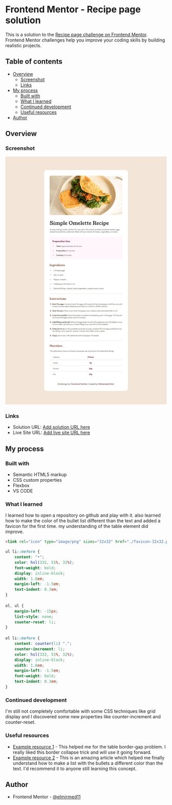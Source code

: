 # Frontend Mentor - Recipe page solution

This is a solution to the [Recipe page challenge on Frontend Mentor](https://www.frontendmentor.io/challenges/recipe-page-KiTsR8QQKm). Frontend Mentor challenges help you improve your coding skills by building realistic projects. 

## Table of contents

- [Overview](#overview)
  - [Screenshot](#screenshot)
  - [Links](#links)
- [My process](#my-process)
  - [Built with](#built-with)
  - [What I learned](#what-i-learned)
  - [Continued development](#continued-development)
  - [Useful resources](#useful-resources)
- [Author](#author)

## Overview

### Screenshot

![](./screenshot.jpg)

### Links

- Solution URL: [Add solution URL here](https://www.frontendmentor.io/solutions/css-counters-and-pseudoelements-SpoOTBxFHy)
- Live Site URL: [Add live site URL here](https://recipe-page-main11.netlify.app)

## My process

### Built with

- Semantic HTML5 markup
- CSS custom properties
- Flexbox
- VS CODE

### What I learned

I learned how to open a repository on github and play with it.
also learned how to make the color of the bullet list different than the text and added a favicon for the first time.
my understanding of the table element did improve.

```html
<link rel="icon" type="image/png" sizes="32x32" href="./favicon-32x32.png">
```
```css
ul li::before {
    content: "•";
    color: hsl(332, 51%, 32%);
    font-weight: bold;
    display: inline-block; 
    width: 1.8em;
    margin-left: -1.5em;
    text-indent: 0.3em;
}

ol, ul {
    margin-left: -15px;
    list-style: none;
    counter-reset: li;
}

ol li::before {
    content: counter(li) ".";
    counter-increment: li; 
    color: hsl(332, 51%, 32%);
    display: inline-block; 
    width: 1.8em; 
    margin-left: -1.5em;
    font-weight: bold;
    text-indent: 0.3em;
}
```

### Continued development

I'm still not completely comfortable with some CSS techniques like grid display and I discovered some new properties like counter-increment and counter-reset.


### Useful resources

- [Example resource 1](https://stackoverflow.com/questions/13624276/how-to-separate-table-rows-with-a-line) - This helped me for the table border-gap problem. I really liked this border collapse trick and will use it going forward.
- [Example resource 2](https://www.w3.org/Style/Examples/007/color-bullets.en.html) - This is an amazing article which helped me finally understand how to make a list with the bullets a different color than the text. I'd recommend it to anyone still learning this concept.


## Author

- Frontend Mentor - [@elmirmed11](https://www.frontendmentor.io/profile/elmirmed11)

